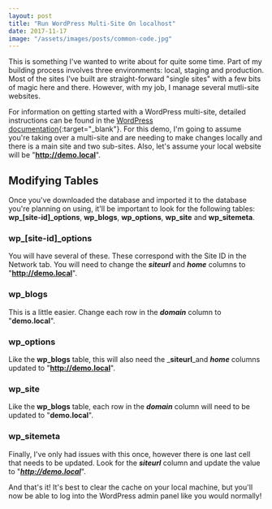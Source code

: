 ```yaml
---
layout: post
title: "Run WordPress Multi-Site On localhost"
date: 2017-11-17
image: "/assets/images/posts/common-code.jpg"
---
```

This is something I've wanted to write about for quite some time. Part of my building process involves three environments: local, staging and production. Most of the sites I've built are straight-forward "single sites" with a few bits of magic here and there. However, with my job, I manage several mutli-site websites.

For information on getting started with a WordPress multi-site, detailed instructions can be found in the [WordPress documentation](https://codex.wordpress.org/Create_A_Network){:target="_blank"}. For this demo, I'm going to assume you're taking over a multi-site and are needing to make changes locally and there is a main site and two sub-sites. Also, let's assume your local website will be "**http://demo.local**".

## Modifying Tables

Once you've downloaded the database and imported it to the database you're planning on using, it'll be important to look for the following tables: **wp_[site-id]_options**, **wp_blogs**, **wp_options**, **wp_site** and **wp_sitemeta**.

### wp_[site-id]_options

You will have several of these. These correspond with the Site ID in the Network tab. You will need to change the **_siteurl_** and **_home_** columns to "**http://demo.local**".

### wp_blogs

This is a little easier. Change each row in the _**domain**_ column to "**demo.local**".

### wp_options

Like the **wp_blogs** table, this will also need the _**siteurl**_and _**home**_ columns updated to "**http://demo.local**".

### wp_site

Like the **wp_blogs** table, each row in the _**domain**_ column will need to be updated to "**demo.local**".

### wp_sitemeta

Finally, I've only had issues with this once, however there is one last cell that needs to be updated. Look for the _**siteurl**_ column and update the value to "_**http://demo.local**_".

And that's it! It's best to clear the cache on your local machine, but you'll now be able to log into the WordPress admin panel like you would normally!